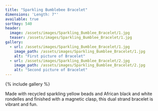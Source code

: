 ```yaml
---
title: "Sparkling Bumblebee Bracelet"
dimensions: 'Length: 7"'
available: true
sortkey: 540
header:
  image: /assets/images/Sparkling_Bumblee_Bracelet/1.jpg
  teaser: /assets/images/Sparkling_Bumblee_Bracelet/1.jpg
gallery:
  - url: /assets/images/Sparkling_Bumblee_Bracelet/1.jpg
    image_path: /assets/images/Sparkling_Bumblee_Bracelet/1.jpg
    alt: "First picture of Bracelet"
  - url: /assets/images/Sparkling_Bumblee_Bracelet/2.jpg
    image_path: /assets/images/Sparkling_Bumblee_Bracelet/2.jpg
    alt: "Second picture of Bracelet"
---
```



{% include gallery %}

Made with recycled sparkling yellow beads and African black and white rondelles and finished with a magnetic clasp, this dual strand bracelet is vibrant and fun.